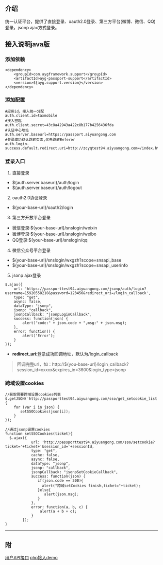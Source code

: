 ## 介绍
统一认证平台，提供了直接登录、oauth2.0登录、第三方平台(微博、微信、QQ)登录，jsonp ajax方式登录。

## 接入说明java版

### 添加依赖

```
<dependency>
	<groupId>com.aygframework.support</groupId>
	<artifactId>ayg-passport-support</artifactId>
	<version>${ayg.support.version}</version>
</dependency>
```

### 添加配置
```
#应用id，接入统一分配
auth.client.id=taxmobile
#接入密匙
auth.client.secret=43c8a42943a422c8b177b4256436fda
#认证中心地址
auth.server.baseurl=https://passport.aiyuangong.com
#登录成功默认跳转页面,优先跳转Referer
auth.login-success.default.redirect.uri=http://zcyqtest94.aiyuangong.com=/index.html
```

### 登录入口
1. 直接登录
  * ${auth.server.baseurl}/auth/login
  * ${auth.server.baseurl}/auth/logout
2. oauth2.0协议登录
  * ${your-base-url}/oauth2/login
3. 第三方开放平台登录
  * 微信登录:${your-base-url}/snslogin/weixin
  * 微博登录:${your-base-url}/snslogin/weibo
  * QQ登录:${your-base-url}/snslogin/qq
4. 微信公众号平台登录
  * ${your-base-url}/snslogin/wxgzh?scope=snsapi_base
  * ${your-base-url}/snslogin/wxgzh?scope=snsapi_userinfo
5. jsonp ajax登录

```
$.ajax({
    url: 'https://passporttest94.aiyuangong.com/jsonp/auth/login?username=15920558210&password=123456&redirect_uri=/login_callback',
    type: "get",
    async: false,
    dataType: "jsonp",
    jsonp: "callback",
    jsonpCallback: "jsonpLoginCallback",
    success: function(json) {
        alert("code:" + json.code + ",msg:" + json.msg);
    },
    error: function() {
        alert('Error');
    }
});
```
 - **redirect_uri**:登录成功回调地址，默认为/login_callback
>  回调完整url，如：http://${you-base-url}/login_callback?session_id=xxxxx&expires_in=3600&login_type=jsonp

### 跨域设置cookies
```
//获取需要跨域设置cookies列表
$.getJSON('http://passporttest94.aiyuangong.com/sso/get_setcookie_list',function(json){
    for (var i in json) {
       setSSOCookies(json[i]);
    }
});

//通过jsonp设置cookies
function setSSOCookies(ticket){
  $.ajax({
            url: 'http://passporttest94.aiyuangong.com/sso/setcookie?ticket='+ticket+'&session_id='+sessionId,
            type: "get",
            cache: false,
            async: false,
            dataType: "jsonp",
            jsonp: "callback",
            jsonpCallback: "jsonpSetCookieCallback",
            success: function(json) {
               if(json.code == 200){
                 alert("跨域setCookies finish,ticket="+ticket);
               }else{
                  alert(json.msg);
               }
            },
            error: function(a, b, c) {
                alert(a + b + c);
            }
        });
}
```

 ---
 ## 附
 [用户API接口](http://192.168.1.94:8010/swagger-ui.html#/user-controller)
 [php接入demo](../example/passport)
 
 
  